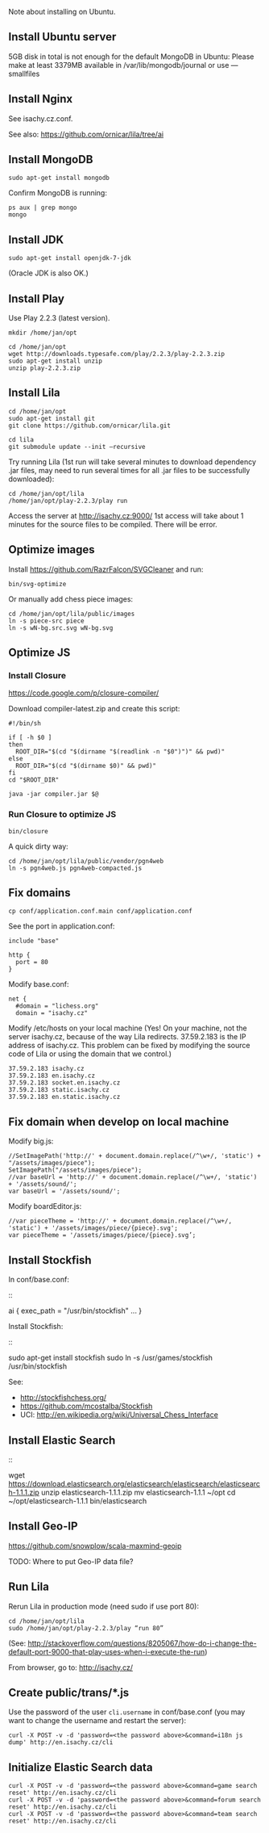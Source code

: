 Note about installing on Ubuntu.

## Install Ubuntu server

5GB disk in total is not enough for the default MongoDB in Ubuntu:
Please make at least 3379MB available in /var/lib/mongodb/journal or use —smallfiles

## Install Nginx

See isachy.cz.conf.

See also:
https://github.com/ornicar/lila/tree/ai

## Install MongoDB

```
sudo apt-get install mongodb
```

Confirm MongoDB is running:

```
ps aux | grep mongo
mongo
```

## Install JDK

```
sudo apt-get install openjdk-7-jdk
```

(Oracle JDK is also OK.)

## Install Play

Use Play 2.2.3 (latest version).

```
mkdir /home/jan/opt

cd /home/jan/opt
wget http://downloads.typesafe.com/play/2.2.3/play-2.2.3.zip
sudo apt-get install unzip
unzip play-2.2.3.zip
```

## Install Lila

```
cd /home/jan/opt
sudo apt-get install git
git clone https://github.com/ornicar/lila.git

cd lila
git submodule update --init —recursive
```

Try running Lila (1st run will take several minutes to download dependency .jar files, may need to run several times for all .jar files to be successfully downloaded):

```
cd /home/jan/opt/lila
/home/jan/opt/play-2.2.3/play run
```

Access the server at http://isachy.cz:9000/
1st access will take about 1 minutes for the source files to be compiled.
There will be error.

## Optimize images

Install https://github.com/RazrFalcon/SVGCleaner and run:

```
bin/svg-optimize
```

Or manually add chess piece images:

```
cd /home/jan/opt/lila/public/images
ln -s piece-src piece
ln -s wN-bg.src.svg wN-bg.svg
```

## Optimize JS

### Install Closure

https://code.google.com/p/closure-compiler/

Download compiler-latest.zip and create this script:

```
#!/bin/sh

if [ -h $0 ]
then
  ROOT_DIR="$(cd "$(dirname "$(readlink -n "$0")")" && pwd)"
else
  ROOT_DIR="$(cd "$(dirname $0)" && pwd)"
fi
cd "$ROOT_DIR"

java -jar compiler.jar $@
```

### Run Closure to optimize JS

```
bin/closure
```

A quick dirty way:

```
cd /home/jan/opt/lila/public/vendor/pgn4web
ln -s pgn4web.js pgn4web-compacted.js
```

## Fix domains

```
cp conf/application.conf.main conf/application.conf
```

See the port in application.conf:

```
include "base"

http {
  port = 80
}
```

Modify base.conf:

```
net {
  #domain = "lichess.org"
  domain = "isachy.cz"
```

Modify /etc/hosts on your local machine (Yes! On your machine, not the server
isachy.cz, because of the way Lila redirects. 37.59.2.183 is the
IP address of isachy.cz. This problem can be fixed by modifying
the source code of Lila or using the domain that we control.)

```
37.59.2.183 isachy.cz
37.59.2.183 en.isachy.cz
37.59.2.183 socket.en.isachy.cz
37.59.2.183 static.isachy.cz
37.59.2.183 en.static.isachy.cz
```

## Fix domain when develop on local machine

Modify big.js:

```
//SetImagePath('http://' + document.domain.replace(/^\w+/, 'static') + "/assets/images/piece");
SetImagePath("/assets/images/piece");
//var baseUrl = 'http://' + document.domain.replace(/^\w+/, 'static') + '/assets/sound/';
var baseUrl = '/assets/sound/';
```

Modify boardEditor.js:

```
//var pieceTheme = 'http://' + document.domain.replace(/^\w+/, 'static') + '/assets/images/piece/{piece}.svg';
var pieceTheme = '/assets/images/piece/{piece}.svg’;
```

## Install Stockfish

In conf/base.conf:

::

  ai {
    exec_path = "/usr/bin/stockfish"
    ...
  }

Install Stockfish:

::

  sudo apt-get install stockfish
  sudo ln -s /usr/games/stockfish /usr/bin/stockfish

See:

* http://stockfishchess.org/
* https://github.com/mcostalba/Stockfish
* UCI: http://en.wikipedia.org/wiki/Universal_Chess_Interface

## Install Elastic Search

::

  wget https://download.elasticsearch.org/elasticsearch/elasticsearch/elasticsearch-1.1.1.zip
  unzip elasticsearch-1.1.1.zip
  mv elasticsearch-1.1.1 ~/opt
  cd ~/opt/elasticsearch-1.1.1
  bin/elasticsearch

## Install Geo-IP

https://github.com/snowplow/scala-maxmind-geoip

TODO: Where to put Geo-IP data file?

## Run Lila

Rerun Lila in production mode (need sudo if use port 80):

```
cd /home/jan/opt/lila
sudo /home/jan/opt/play-2.2.3/play “run 80”
```

(See: http://stackoverflow.com/questions/8205067/how-do-i-change-the-default-port-9000-that-play-uses-when-i-execute-the-run)

From browser, go to:
http://isachy.cz/

## Create public/trans/*.js

Use the password of the user `cli.username` in conf/base.conf (you may want to
change the username and restart the server):

```
curl -X POST -v -d 'password=<the password above>&command=i18n js dump' http://en.isachy.cz/cli
```

## Initialize Elastic Search data

```
curl -X POST -v -d 'password=<the password above>&command=game search reset' http://en.isachy.cz/cli
curl -X POST -v -d 'password=<the password above>&command=forum search reset' http://en.isachy.cz/cli
curl -X POST -v -d 'password=<the password above>&command=team search reset' http://en.isachy.cz/cli
```
